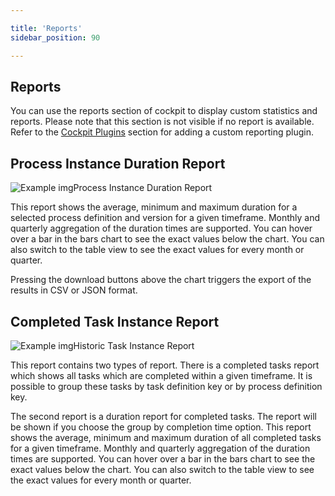 ```yaml
---

title: 'Reports'
sidebar_position: 90

---
```

## Reports

You can use the reports section of cockpit to display custom statistics and reports. Please note that this section is not visible if no report is available. Refer to the [Cockpit Plugins](../cockpit/extend/plugins.md) section for adding a custom reporting plugin.

## Process Instance Duration Report

![Example img](./img/duration-report.png)Process Instance Duration Report

This report shows the average, minimum and maximum duration for a selected process definition and version for a given timeframe. Monthly and quarterly aggregation of the duration times are supported. You can hover over a bar in the bars chart to see the exact values below the chart. You can also switch to the table view to see the exact values for every month or quarter.

Pressing the download buttons above the chart triggers the export of the results in CSV or JSON format.

## Completed Task Instance Report

![Example img](./img/historic-task-instance-report.png)Historic Task Instance Report

This report contains two types of report. There is a completed tasks report which shows all tasks which are completed within a given timeframe. It is
possible to group these tasks by task definition key or by process definition key.

The second report is a duration report for completed tasks. The report will be shown if you choose the group by completion time option. This report shows
the average, minimum and maximum duration of all completed tasks for a given timeframe. Monthly and quarterly aggregation of the duration times are
supported. You can hover over a bar in the bars chart to see the exact values below the chart. You can also switch to the table view to see the exact
values for every month or quarter.
